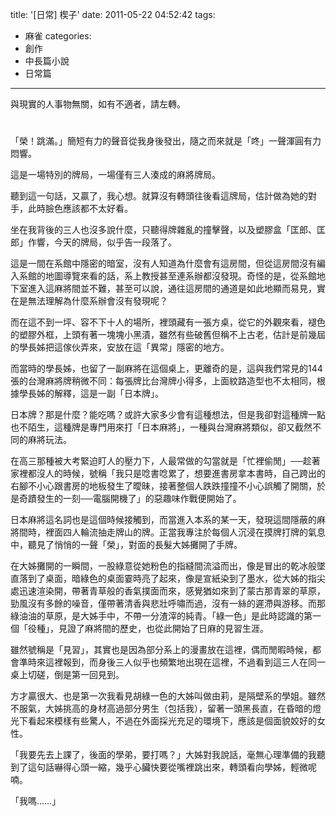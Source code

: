 title: '[日常] 楔子'
date: 2011-05-22 04:52:42
tags:
- 麻雀
categories:
- 創作
- 中長篇小說
- 日常篇
---

與現實的人事物無關，如有不適者，請左轉。

<!-- more -->

# #

「榮！跳滿。」簡短有力的聲音從我身後發出，隨之而來就是「咚」一聲渾圓有力悶響。

這是一場特別的牌局，一場僅有三人湊成的麻將牌局。

聽到這一句話，又贏了，我心想。就算沒有轉頭往後看這牌局，估計做為她的對手，此時臉色應該都不太好看。

坐在我背後的三人也沒多說什麼，只聽得牌雜亂的撞擊聲，以及塑膠盒「匡郎、匡郎」作響，今天的牌局，似乎告一段落了。

這是一間在系館中隱密的暗室，沒有人知道為什麼會有這房間，但從這房間沒有編入系館的地圖導覽來看的話，系上教授甚至連系辦都沒發現。奇怪的是，從系館地下室進入這麻將間並不難，甚至可以說，通往這房間的通道是如此地顯而易見，實在是無法理解為什麼系辦會沒有發現呢？

而在這不到一坪、容不下十人的場所，裡頭藏有一張方桌，從它的外觀來看，褪色的塑膠外框，上頭有著一塊塊小黑漬，雖然有些破舊但稱不上古老，估計是前幾屆的學長姊把這傢伙弄來，安放在這「異常」隱密的地方。

而當時的學長姊，也留了一副麻將在這個桌上，更離奇的是，這與我們常見的144張的台灣麻將牌稍微不同：每張牌比台灣牌小得多，上面紋路造型也不太相同，根據學長姊的解釋，這是一副「日本牌」。

日本牌？那是什麼？能吃嗎？或許大家多少會有這種想法，但是我卻對這種牌一點也不陌生，這種牌是專門用來打「日本麻將」，一種與台灣麻將類似，卻又截然不同的麻將玩法。

在高三那種被大考緊迫盯人的壓力下，人最常做的勾當就是「忙裡偷閒」──趁著家裡都沒人的時候，號稱「我只是唸書唸累了，想要進書房拿本書時，自己跨出的右腳不小心跟書房的地板發生了曖昧，接著整個人跌跌撞撞不小心誤觸了開關，於是奇蹟發生的一刻──電腦開機了」的惡趣味作戰便開始了。

日本麻將這名詞也是這個時候接觸到，而當進入本系的某一天，發現這間隱蔽的麻將間時，裡面四人輪流抽走牌山的牌。正當我專注於每個人沉浸在摸牌打牌的氣息中，聽見了悄悄的一聲「榮」，對面的長髮大姊攤開了手牌。

在大姊攤開的一瞬間，一股綠意從她粉色的指縫間流溢而出，像是冒出的乾冰般墜直落到了桌面，暗綠色的桌面霎時亮了起來，像是宣紙染到了墨水，從大姊的指尖處迅速渲染開，帶著青草般的香氣撲面而來，感覺猶如來到了蒙古那青翠的草原，勁風沒有多餘的噪音，僅帶著清香與悲壯呼嘯而過，沒有一絲的遲滯與游移。而那綠油油的草原，是大姊手中，不帶一分渣滓的純青。「綠一色」是此時認識的第一個「役種」，見證了麻將間的歷史，也從此開始了日麻的見習生涯。

雖然號稱是「見習」，其實也是因為部分系上的漫畫放在這裡，偶而閒暇時候，都會準時來這裡報到，而身後三人似乎也頻繁地出現在這裡，不過看到這三人在同一桌上切磋，倒是第一回見到。

方才贏很大、也是第一次我看見胡綠一色的大姊叫做由莉，是隔壁系的學姐。雖然不服氣，大姊挑高的身材高過部分男生（包括我），留著一頭黑長直，在昏暗的燈光下看起來模樣有些驚人，不過在外面採光充足的環境下，應該是個面貌姣好的女性。

「我要先去上課了，後面的學弟，要打嗎？」大姊對我說話，毫無心理準備的我聽到了這句話嚇得心頭一縮，幾乎心臟快要從嘴裡跳出來，轉頭看向學姊，輕微呢喃。

「我嗎……」